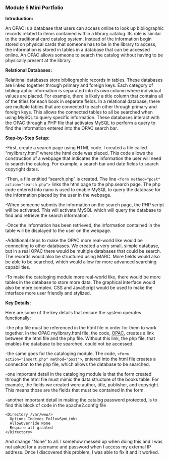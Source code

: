 ### Module 5 Mini Portfolio

**Introduction:**

An OPAC is a database that users can access online to look up bibliographic records related to items contained within a library catalog. Its role is similar to the traditional card catalog system. Instead of the information begin stored on physical cards that someone has to be in the library to access, the information is stored in tables in a database that can be accessed online. An OPAC allows someone to search the catalog without having to be physically present at the library. 

**Relational Databases:**

Relational databases store bibliographic records in tables. These databases are linked together through primary and foreign keys. Each category of bibliographic information is separated into its own column where individual values are placed. For example, there is likely a title column that contains all of the titles for each book in separate fields. In a relational database, there are multiple tables that are connected to each other through primary and foreign keys. This allows the connected tables to all be searched when using MySQL to query specific information. These databases interact with the OPAC through a PHP file that activates MySQL to perform a query to find the information entered into the OPAC search bar. 

**Step-by-Step Setup:**

-First, create a search page using HTML code. I created a file called “mylibrary.html” where the html code was placed. This code allows the construction of a webpage that indicates the information the user will need to search the catalog. For example, a search bar and date fields to search copyright dates. 
	
-Then, a file entitled “search.php” is created. The line  `<form method="post" action="search.php">` links the html page to the php.search page. The php code entered into nano is used to enable MySQL to query the database for the information placed by the user in the webpage.
 
-When someone submits the information on the search page, the PHP script will be activated. This will activate MySQL which will query the database to find and retrieve the search information. 

-Once the information has been retrieved, the information contained in the table will be displayed to the user on the webpage.

-Additional steps to make the OPAC more real-world like would be connecting to other databases. We created a very small, simple database, but in a real OPAC there would be multiple databases that could be search. The records would also be structured using MARC. More fields would also be able to be searched, which would allow for more advanced searching capabilities. 

-To make the cataloging module more real-world like, there would be more tables in the database to store more data. The graphical interface would also be more complex. CSS and JavaScript would be used to make the interface more user friendly and stylized. 

**Key Details:**

Here are some of the key details that ensure the system operates functionally: 

-the php file must be referenced in the html file in order for them to work together. In the OPAC mylibrary.html file, the code, <a href="opac.php">OPAC</a>, creates a link between the html file and the php file. Without this link, the php file, that enables the database to be searched, could not be accessed.

-the same goes for the cataloging module. The code, `<form action="insert.php" method="post">`, entered into the html file creates a connection to the php file, which allows the database to be searched.

-one important detail in the cataloging module is that the form created through the html file must mimic the data structure of the books table. For example, the fields we created were author, title, publisher, and copyright. This means those are the fields that must be contained in the form. 

-another important detail in making the catalog password protected, is to find this block of code in the apache2.config file 

```
<Directory /var/www/>
  Options Indexes FollowSymLinks
  AllowOverride None
  Require all granted
</Directory>
```

And change “None” to all. I somehow messed up when doing this and I was not asked for a username and password when I access my external IP address. Once I discovered this problem, I was able to fix it and it worked. 

